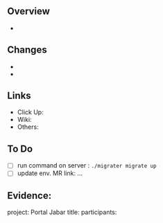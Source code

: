 ## Overview
-

## Changes
-
- 

## Links
- Click Up:
- Wiki:
- Others:

## To Do
- [ ] run command on server : `./migrater migrate up`
- [ ] update env. MR link: ...

## Evidence:
project: Portal Jabar
title:
participants:
